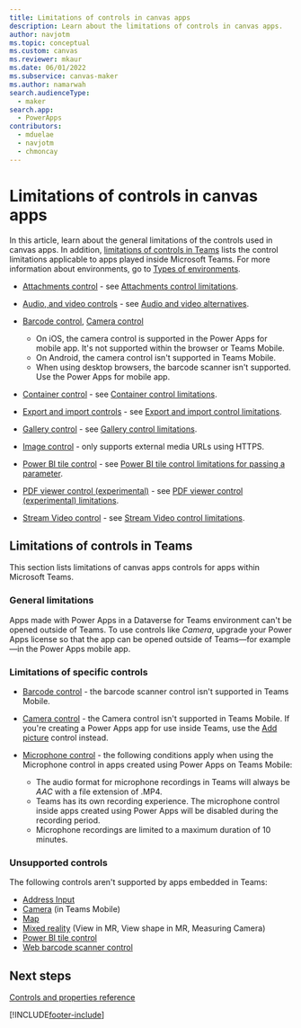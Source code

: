 ```yaml
---
title: Limitations of controls in canvas apps
description: Learn about the limitations of controls in canvas apps.
author: navjotm
ms.topic: conceptual
ms.custom: canvas
ms.reviewer: mkaur
ms.date: 06/01/2022
ms.subservice: canvas-maker
ms.author: namarwah
search.audienceType: 
  - maker
search.app: 
  - PowerApps
contributors:
  - mduelae
  - navjotm
  - chmoncay
---
```


# Limitations of controls in canvas apps

In this article, learn about the general limitations of the controls used in canvas apps. In addition, [limitations of controls in Teams](#limitations-of-controls-in-teams) lists the control limitations applicable to apps played inside Microsoft Teams. For more information about environments, go to [Types of environments](/power-platform/admin/environments-overview#types-of-environments).

- [Attachments control](controls//control-attachments.md) - see [Attachments control limitations](controls//control-attachments.md#limitations).

- [Audio, and video controls](controls/control-audio-video.md) - see [Audio and video alternatives](controls/control-audio-video.md#audio-and-video-alternatives).

- [Barcode control](controls/control-new-barcode-scanner.md), [Camera control](controls/control-camera.md)
    - On iOS, the camera control is supported in the Power Apps for mobile app. It's not supported within the browser or Teams Mobile.
   - On Android, the camera control isn't supported in Teams Mobile.
   - When using desktop browsers, the barcode scanner isn't supported. Use the Power Apps for mobile app.

- [Container control](controls/control-container.md) - see [Container control limitations](controls/control-container.md#limitations).

- [Export and import controls](controls/control-export-import.md) - see [Export and import control limitations](controls/control-export-import.md#limitations).

- [Gallery control](controls/control-gallery.md) - see [Gallery control limitations](controls/control-gallery.md#limitations).

- [Image control](controls/control-image.md) - only supports external media URLs using HTTPS.

- [Power BI tile control](controls/control-power-bi-tile.md) - see [Power BI tile control limitations for passing a parameter](controls/control-power-bi-tile.md#filtering).

- [PDF viewer control (experimental)](controls/control-pdf-viewer.md) - see [PDF viewer control (experimental) limitations](controls/control-pdf-viewer.md#limitations).

- [Stream Video control](controls/control-stream-video.md) - see [Stream Video control limitations](controls/control-stream-video.md#limitations).

## Limitations of controls in Teams

This section lists limitations of canvas apps controls for apps within Microsoft Teams.

### General limitations

Apps made with Power Apps in a Dataverse for Teams environment can't be opened outside of Teams. To use controls like *Camera*, upgrade your Power Apps license so that the app can be opened outside of Teams&mdash;for example&mdash;in the Power Apps mobile app.

### Limitations of specific controls

- [Barcode control](controls/control-new-barcode-scanner.md) - the barcode scanner control isn't supported in Teams Mobile.

- [Camera control](controls/control-camera.md) - the Camera control isn't supported in Teams Mobile. If you're creating a Power Apps app for use inside Teams, use the [Add picture](controls/control-add-picture.md) control instead.

- [Microphone control](controls/control-microphone.md) - the following conditions apply when using the Microphone control in apps created using Power Apps on Teams Mobile:

    - The audio format for microphone recordings in Teams will always be *AAC* with a file extension of .MP4.
    - Teams has its own recording experience. The microphone control inside apps created using Power Apps will be disabled during the recording period.
    - Microphone recordings are limited to a maximum duration of 10 minutes.

### Unsupported controls

The following controls aren't supported by apps embedded in Teams:

- [Address Input](geospatial-component-input-address.md)
- [Camera](controls/control-camera.md) (in Teams Mobile)
- [Map](geospatial-component-map.md)
- [Mixed reality](mixed-reality-overview.md) (View in MR, View shape in MR, Measuring Camera)
- [Power BI tile control](controls/control-power-bi-tile.md)
- [Web barcode scanner control](controls/control-barcodescanner.md)

## Next steps

[Controls and properties reference](reference-properties.md)


[!INCLUDE[footer-include](../../includes/footer-banner.md)]
